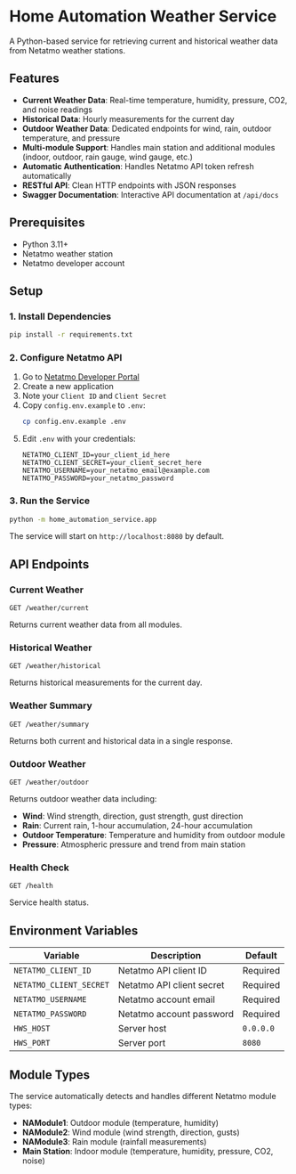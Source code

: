 # Home Automation Weather Service

A Python-based service for retrieving current and historical weather data from Netatmo weather stations.

## Features

- **Current Weather Data**: Real-time temperature, humidity, pressure, CO2, and noise readings
- **Historical Data**: Hourly measurements for the current day
- **Outdoor Weather Data**: Dedicated endpoints for wind, rain, outdoor temperature, and pressure
- **Multi-module Support**: Handles main station and additional modules (indoor, outdoor, rain gauge, wind gauge, etc.)
- **Automatic Authentication**: Handles Netatmo API token refresh automatically
- **RESTful API**: Clean HTTP endpoints with JSON responses
- **Swagger Documentation**: Interactive API documentation at `/api/docs`

## Prerequisites

- Python 3.11+
- Netatmo weather station
- Netatmo developer account

## Setup

### 1. Install Dependencies

```bash
pip install -r requirements.txt
```

### 2. Configure Netatmo API

1. Go to [Netatmo Developer Portal](https://dev.netatmo.com/)
2. Create a new application
3. Note your `Client ID` and `Client Secret`
4. Copy `config.env.example` to `.env`:
   ```bash
   cp config.env.example .env
   ```
5. Edit `.env` with your credentials:
   ```
   NETATMO_CLIENT_ID=your_client_id_here
   NETATMO_CLIENT_SECRET=your_client_secret_here
   NETATMO_USERNAME=your_netatmo_email@example.com
   NETATMO_PASSWORD=your_netatmo_password
   ```

### 3. Run the Service

```bash
python -m home_automation_service.app
```

The service will start on `http://localhost:8080` by default.

## API Endpoints

### Current Weather
```
GET /weather/current
```
Returns current weather data from all modules.

### Historical Weather
```
GET /weather/historical
```
Returns historical measurements for the current day.

### Weather Summary
```
GET /weather/summary
```
Returns both current and historical data in a single response.

### Outdoor Weather
```
GET /weather/outdoor
```
Returns outdoor weather data including:
- **Wind**: Wind strength, direction, gust strength, gust direction
- **Rain**: Current rain, 1-hour accumulation, 24-hour accumulation
- **Outdoor Temperature**: Temperature and humidity from outdoor module
- **Pressure**: Atmospheric pressure and trend from main station

### Health Check
```
GET /health
```
Service health status.

## Environment Variables

| Variable | Description | Default |
|----------|-------------|---------|
| `NETATMO_CLIENT_ID` | Netatmo API client ID | Required |
| `NETATMO_CLIENT_SECRET` | Netatmo API client secret | Required |
| `NETATMO_USERNAME` | Netatmo account email | Required |
| `NETATMO_PASSWORD` | Netatmo account password | Required |
| `HWS_HOST` | Server host | `0.0.0.0` |
| `HWS_PORT` | Server port | `8080` |


## Module Types

The service automatically detects and handles different Netatmo module types:
- **NAModule1**: Outdoor module (temperature, humidity)
- **NAModule2**: Wind module (wind strength, direction, gusts)
- **NAModule3**: Rain module (rainfall measurements)
- **Main Station**: Indoor module (temperature, humidity, pressure, CO2, noise)

